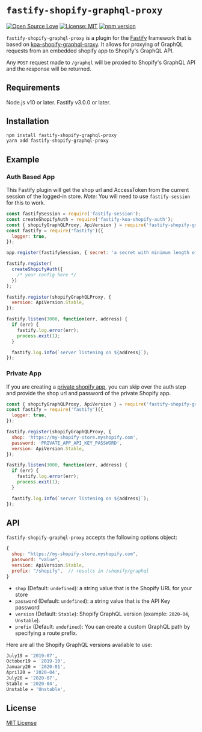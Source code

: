 # `fastify-shopify-graphql-proxy`

[![Open Source Love](https://badges.frapsoft.com/os/v1/open-source.svg?v=103)](https://github.com/ellerbrock/open-source-badges/)
[![License: MIT](https://img.shields.io/badge/License-MIT-blue.svg)](LICENSE.md)
[![npm version](https://badge.fury.io/js/fastify-shopify-graphql-proxy.svg)](https://badge.fury.io/js/fastify-shopify-graphql-proxy)

`fastify-shopify-graphql-proxy` is a plugin for the [Fastify](https://github.com/fastify/fastify) framework that is based on [koa-shopify-graphql-proxy](https://github.com/Shopify/quilt/tree/master/packages/koa-shopify-graphql-proxy). It allows for proxying of GraphQL requests from an embedded shopify app to Shopify's GraphQL API.

Any `POST` request made to `/graphql` will be proxied to Shopify's GraphQL API and the response will be returned.

## Requirements

Node.js v10 or later.
Fastify v3.0.0 or later.

## Installation

```sh
npm install fastify-shopify-graphql-proxy
yarn add fastify-shopify-graphql-proxy
```

## Example

### Auth Based App

This Fastify plugin will get the shop url and AccessToken from the current session of the logged-in store. _*Note:*_ You will need to use `fastify-session` for this to work.

```js
const fastifySession = require('fastify-session');
const createShopifyAuth = require('fastify-koa-shopify-auth');
const { shopifyGraphQLProxy, ApiVersion } = require('fastify-shopify-graphql-proxy');
const fastify = require('fastify')({
  logger: true,
});

app.register(fastifySession, { secret: 'a secret with minimum length of 32 characters' });

fastify.register(
  createShopifyAuth({
    /* your config here */
  })
);

fastify.register(shopifyGraphQLProxy, {
  version: ApiVersion.Stable,
});

fastify.listen(3000, function(err, address) {
  if (err) {
    fastify.log.error(err);
    process.exit(1);
  }

  fastify.log.info(`server listening on ${address}`);
});
```

### Private App

If you are creating a [private shopify app](https://help.shopify.com/en/manual/apps/private-apps), you can skip over the auth step and provide the shop url and password of the private Shopify app.

```js
const { shopifyGraphQLProxy, ApiVersion } = require('fastify-shopify-graphql-proxy');
const fastify = require('fastify')({
  logger: true,
});

fastify.register(shopifyGraphQLProxy, {
  shop: 'https://my-shopify-store.myshopify.com',
  password: 'PRIVATE_APP_API_KEY_PASSWORD',
  version: ApiVersion.Stable,
});

fastify.listen(3000, function(err, address) {
  if (err) {
    fastify.log.error(err);
    process.exit(1);
  }

  fastify.log.info(`server listening on ${address}`);
});
```

## API

`fastify-shopify-graphql-proxy` accepts the following options object:

```js
{
  shop: "https://my-shopify-store.myshopify.com",
  password: "value",
  version: ApiVersion.Stable,
  prefix: "/shopify",  // results in /shopify/graphql
}
```

- `shop` (Default: `undefined`): a string value that is the Shopify URL for your store
- `password` (Default: `undefined`): a string value that is the API Key password
- `version` (Default: `Stable`): Shopify GraphQL version (example: `2020-04`, `Unstable`).
- `prefix` (Default: `undefined`): You can create a custom GraphQL path by specifying a route prefix.

Here are all the Shopify GraphQL versions available to use:

```sh
July19 = '2019-07',
October19 = '2019-10',
January20 = '2020-01',
April20 = '2020-04',
July20 = '2020-07',
Stable = '2020-04',
Unstable = 'Unstable',
```

## License

[MIT License](LICENSE)
